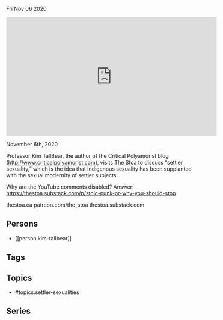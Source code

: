 



Fri Nov 06 2020

<iframe width="560" height="315" src="https://www.youtube.com/embed/Ol2RmbVgIa0" title="Settler Sexualities w/ Kim TallBear" frameborder="0" allow="accelerometer; autoplay; clipboard-write; encrypted-media; gyroscope; picture-in-picture" allowfullscreen ></iframe>

November 6th, 2020

Professor Kim TallBear, the author of the Critical Polyamorist blog (http://www.criticalpolyamorist.com), visits The Stoa to discuss “settler sexuality,” which is the idea that Indigenous sexuality has been supplanted with the sexual modernity of settler subjects.

Why are the YouTube comments disabled? Answer: https://thestoa.substack.com/p/stoic-punk-or-why-you-should-stop

thestoa.ca
patreon.com/the_stoa
thestoa.substack.com

## Persons

- [[person.kim-tallbear]]

## Tags



## Topics

- #topics.settler-sexualities

## Series



